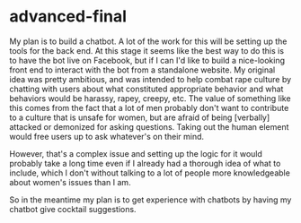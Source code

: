 # advanced-final

My plan is to build a chatbot. A lot of the work for this will be setting up the tools for the back end. At this stage it seems like the best way to do this is to have the bot live on Facebook, but if I can I'd like to build a nice-looking front end to interact with the bot from a standalone website. My original idea was pretty ambitious, and was intended to help combat rape culture by chatting with users about what constituted appropriate behavior and what behaviors would be harassy, rapey, creepy, etc. The value of something like this comes from the fact that a lot of men probably don't want to contribute to a culture that is unsafe for women, but are afraid of being [verbally] attacked or demonized for asking questions. Taking out the human element would free users up to ask whatever's on their mind.

However, that's a complex issue and setting up the logic for it would probably take a long time even if I already had a thorough idea of what to include, which I don't without talking to a lot of people more knowledgeable about women's issues than I am.

So in the meantime my plan is to get experience with chatbots by having my chatbot give cocktail suggestions.
